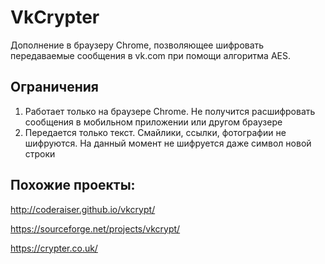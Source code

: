 # VkCrypter

Дополнение в браузеру Chrome, позволяющее шифровать передаваемые сообщения в vk.com при помощи алгоритма AES.

## Ограничения
1. Работает только на браузере Chrome. Не получится расшифровать сообщения в мобильном приложении или другом браузере
2. Передается только текст. Смайлики, ссылки, фотографии не шифруются. На данный момент не шифруется даже символ новой строки

## Похожие проекты:

http://coderaiser.github.io/vkcrypt/

https://sourceforge.net/projects/vkcrypt/

https://crypter.co.uk/

